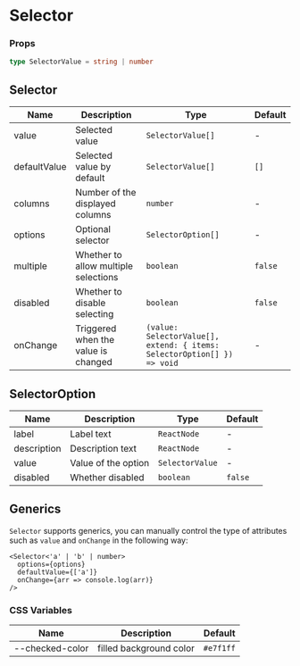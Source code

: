 # Selector

<code src="./demos/demo1.tsx"></code>

<code src="./demos/demo2.tsx"></code>

### Props

```ts | pure
type SelectorValue = string | number
```

## Selector

| Name         | Description                          | Type                                                                    | Default |
| ------------ | ------------------------------------ | ----------------------------------------------------------------------- | ------- |
| value        | Selected value                       | `SelectorValue[]`                                                       | -       |
| defaultValue | Selected value by default            | `SelectorValue[]`                                                       | `[]`    |
| columns      | Number of the displayed columns      | `number`                                                                | -       |
| options      | Optional selector                    | `SelectorOption[]`                                                      | -       |
| multiple     | Whether to allow multiple selections | `boolean`                                                               | `false` |
| disabled     | Whether to disable selecting         | `boolean`                                                               | `false` |
| onChange     | Triggered when the value is changed  | `(value: SelectorValue[], extend: { items: SelectorOption[] }) => void` | -       |

## SelectorOption

| Name        | Description         | Type            | Default |
| ----------- | ------------------- | --------------- | ------- |
| label       | Label text          | `ReactNode`     | -       |
| description | Description text    | `ReactNode`     | -       |
| value       | Value of the option | `SelectorValue` | -       |
| disabled    | Whether disabled    | `boolean`       | `false` |

## Generics

`Selector` supports generics, you can manually control the type of attributes such as `value` and `onChange` in the following way:

```tsx
<Selector<'a' | 'b' | number>
  options={options}
  defaultValue={['a']}
  onChange={arr => console.log(arr)}
/>
```

### CSS Variables

| Name            | Description             | Default   |
| --------------- | ----------------------- | --------- |
| --checked-color | filled background color | `#e7f1ff` |
